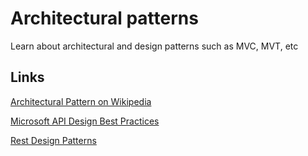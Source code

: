 # Architectural patterns

Learn about architectural and design patterns such as MVC, MVT, etc

## Links

[Architectural Pattern on Wikipedia](https://en.wikipedia.org/wiki/Architectural_pattern)

[Microsoft API Design Best Practices](https://learn.microsoft.com/en-us/azure/architecture/best-practices/api-design)

[Rest Design Patterns](https://blog.stoplight.io/api-design-patterns-for-rest-web-services)

